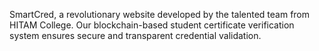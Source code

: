 
SmartCred, a revolutionary website developed by the talented team from HITAM College. Our blockchain-based student certificate verification system ensures secure and transparent credential validation.
